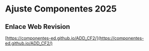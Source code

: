 # **Ajuste Componentes 2025**

## **Enlace Web Revision**

[https://componentes-ed.github.io/ADD_CF2/](https://componentes-ed.github.io/ADD_CF2/)

#

